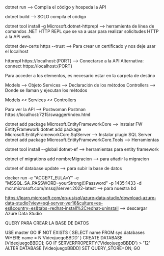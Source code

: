dotnet run --> Compila el código y hospeda la API

dotnet build --> SOLO compila el código

dotnet tool install -g Microsoft.dotnet-httprepl --> herramienta de línea de comandos .NET HTTP REPL que se va a usar para realizar solicitudes HTTP a la API web.

dotnet dev-certs https --trust --> Para crear un certificado y nos deje usar el localhost

httprepl https://localhost:{PORT} --> Conectarse a la API Alternativa: connect https://localhost:{PORT}

Para acceder a los elementos, es necesario estar en la carpeta de destino

Models --> Objeto Services --> Declaración de los métodos Controllers --> Donde se llaman y ejecutan los métodos

Models << Services << Controllers

Para ver la API --> Postwoman Postman https://localhost:7215/swagger/index.html

dotnet add package Microsoft.EntityFrameworkCore --> Instalar FW EntityFramework
dotnet add package Microsoft.EntityFrameworkCore.SqlServer --> Instalar plugin SQL Server
dotnet add package Microsoft.EntityFrameworkCore.Tools --> Herramientas

dotnet tool install --global dotnet-ef --> herramientas para entity framework

dotnet ef migrations add nombreMigracion --> para añadir la migracion

dotnet ef database update --> para subir la base de datos

docker run -e "ACCEPT_EULA=Y" -e "MSSQL_SA_PASSWORD=yourStrong(!)Password" -p 1435:1433 -d mcr.microsoft.com/mssql/server:2022-latest --> para nuestra bd

https://learn.microsoft.com/en-us/sql/azure-data-studio/download-azure-data-studio?view=sql-server-ver16&culture=es-es&country=es&tabs=redhat-install%2Credhat-uninstall --> descargar Azure Data Studio


QUERY PARA CREAR LA BASE DE DATOS

USE master
GO
IF NOT EXISTS (
 SELECT name
 FROM sys.databases
 WHERE name = N'VideojuegoBBDD'
)
 CREATE DATABASE [VideojuegoBBDD];
GO
IF SERVERPROPERTY('VideojuegoBBDD') > '12'
 ALTER DATABASE [VideojuegoBBDD] SET QUERY_STORE=ON;
GO

